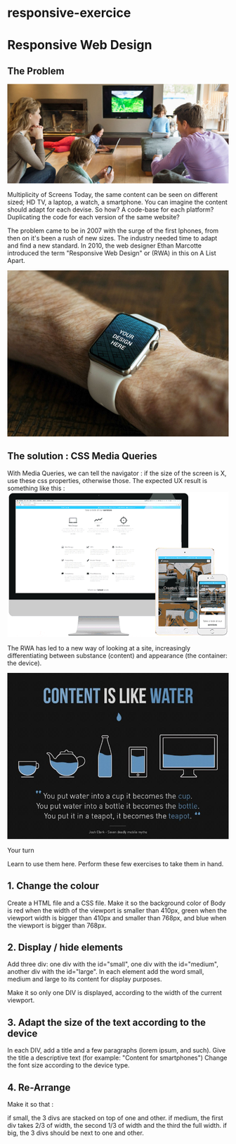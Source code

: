# responsive-exercice

# Responsive Web Design

## The Problem
![family](./responsive/responsive.jpg)

Multiplicity of Screens
Today, the same content can be seen on different sized; HD TV, a laptop, a watch, a smartphone. You can imagine the content should adapt for each devise. So how? A code-base for each platform? Duplicating the code for each version of the same website?

The problem came to be in 2007 with the surge of the first Iphones, from then on it's been a rush of new sizes. The industry needed time to adapt and find a new standard. In 2010, the web designer Ethan Marcotte introduced the term "Responsive Web Design" or (RWA) in this on A List Apart.

![watch](./responsive/watch.jpg)

## The solution : CSS Media Queries

With Media Queries, we can tell the navigator : if the size of the screen is X, use these css properties, otherwise those. The expected UX result is something like this :
![screens](./responsive/responsive-screens.gif)

The RWA has led to a new way of looking at a site, increasingly differentiating between substance (content) and appearance (the container: the device).

![water](./responsive/water.jpg)

Your turn

Learn to use them here.
Perform these few exercises to take them in hand.
## 1. Change the colour

Create a HTML file and a CSS file. Make it so the background color of Body is red when the width of the viewport is smaller than 410px, green when the viewport width is bigger than 410px and smaller than 768px, and blue when the viewport is bigger than 768px.

## 2. Display / hide elements

Add three div: one div with the id="small", one div with the id="medium", another div with the id="large". In each element add the word small, medium and large to its content for display purposes.

Make it so only one DIV is displayed, according to the width of the current viewport.

## 3. Adapt the size of the text according to the device

In each DIV, add a title and a few paragraphs (lorem ipsum, and such). Give the title a descriptive text (for example: "Content for smartphones") Change the font size according to the device type.

## 4. Re-Arrange

Make it so that :

if small, the 3 divs are stacked on top of one and other.
if medium, the first div takes 2/3 of width, the second 1/3 of width and the third the full width.
if big, the 3 divs should be next to one and other.
